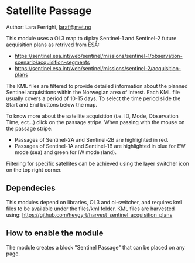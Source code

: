 # Satellite Passage

Author: Lara Ferrighi, laraf@met.no

This module uses a OL3 map to diplay Sentinel-1 and Sentinel-2 future acquisition plans as retrived from ESA: 

- https://sentinel.esa.int/web/sentinel/missions/sentinel-1/observation-scenario/acquisition-segments
- https://sentinel.esa.int/web/sentinel/missions/sentinel-2/acquisition-plans

The KML files are filtered to provide detailed information about the planned Sentinel acquisitions within the 
Norwegian area of interst. Each KML file usually covers a period of 10-15 days. To select the time period slide 
the Start and End buttons below the map.

To know more about the satellite acquisition (i.e. ID, Mode, Observation Time, ect...) click on the passage stripe. When passing with the mouse on the passage stripe:

- Passages of Sentinel-2A and Sentinel-2B are highlighted in red.
- Passages of Sentinel-1A and Sentinel-1B are highlighted in blue for EW mode (sea) and green for IW mode (land).

Filtering for specific satellites can be achieved using the layer switcher icon on the top right corner.

## Dependecies
This modules depend on libraries, OL3 and ol-switcher, and requires kml files to be available under the files/kml folder.
KML files are harvested using: https://github.com/hevgyrt/harvest_sentinel_acquisition_plans

## How to enable the module 
The module creates a block "Sentinel Passage" that can be placed on any page. 

